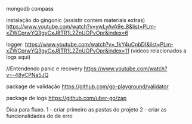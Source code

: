 mongodb compass

instalação do gingonic
(assistir contem materiais extras)
https://www.youtube.com/watch?v=ywLyAvA9e_8&list=PLm-xZWCprwYQ3gyCxJ8TR1L2ZnUOPvOpr&index=6

logger:
https://www.youtube.com/watch?v=_1kY4uCnbDI&list=PLm-xZWCprwYQ3gyCxJ8TR1L2ZnUOPvOpr&index=11
(videos relacionados a logs aqui)

//Entendendo panic e recovery
https://www.youtube.com/watch?v=-48yCPNa5JQ

package de validação
https://github.com/go-playground/validator

package de logs
https://github.com/uber-go/zap

Dica para fluxo.
1 - criar primeiro as pastas do projeto
2 - criar as funcionalidades do de erro
